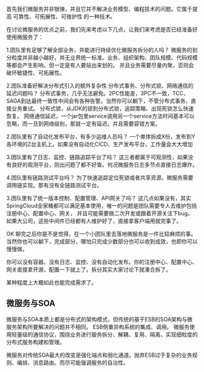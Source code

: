 
首先我们微服务并非银弹，并且它并不解决业务模型、编程技术的问题。它属于提高 可靠性、可拓展性、可维护性 的一种技术。

在讨论微服务的优点之前，我们先来考虑以下几点，让我们来考虑是否已经准备好使用微服务了：

1.团队里有足够了解全部业务，并能进行持续优化微服务拆分的人吗？
微服务的划分粒度并非越小越好，并无业界统一标准。业务、组织架构、团队规模、代码规模等都会产生影响。但一定是有人要站出来划的。
并且业务需要尽量内聚，否则会破坏敏捷性、可拓展性。

2.团队准备好解决分布式引入的额外复杂性 分布式事务、分布式锁、网络通信的延迟问题吗？
分布式事务，几乎无法避免。2PC性能差，3PC不一致，TCC、SAGA到达最终一致性中间会有各种告警。当然你可以躺下，不管分布式事务，直接业务重试。
分布式锁，从JDK的锁到分布式锁，追踪策略、出现死锁怎么快速恢复。
网络通信延迟，一个jar包里service调用另一个service方法时间基本可以忽略，而一旦到网络级别，那就一定有延迟。并且需要容错方案。

2.团队里有了自动化发布平台，有多少运维人员吗？
一个单体拆成X份，发布到Y各环境的Z台主机上。如果没有自动化CICD、生产发布平台，工作量会大大增加

3.团队里有了日志、监控、链路追踪平台了吗？
这三者都属于可观测性，如果没有良好的观测平台，则出问题了都不好查。何况微服务日志多节点直接日志爆炸。

4.团队里有链路测试平台吗？
为了快速追踪定位死锁或者共享资源，微服务需要调用链实现。那有没有全链路测试平台。

3.团队里有了统一版本控制、配置管理、API网关了吗？
这几点如果没有，其实SpringCloud全家桶都可以满足基本使用，唯一的问题是团队需要专人去维护包括注册中心、配置中心、网关，
并且可能需要做二次开发或跟着开源关注下bug。如果大公司，这些中间件已经都有人维护好了，直接拿客户端用就完事了。



OK 聊完之后你是不是觉得，在一个小团队里去落地微服务是一件比较麻烦的事。当然你也可以躺下，完成部分，哪怕只完成少数部分也可以收到成效，也即你可以慢慢做。

你可以没有容器、没有日志、监控、没有自动化发布。你的注册中心、配置中心、网关直接拿开源，配置一下就上了。拆分其实大家讨论下就凑合拆了。

某种程度上大概如此也能完成需求了。





## 微服务与SOA
微服务与SOA本质上都是分布式的架构模式，但传统的基于ESB的SOA架构与微服务架构所要解决的问题并不相同。
ESB侧重异构系统的集成、调用。
微服务使用轻量级的通信协议，围绕业务进行服务拆分、解耦、复用、隔离，实现细粒度的分布式服务构建和管理。

微服务对传统SOA最大的改变是强化端点和弱化通道。抛弃ESB过于复杂的业务规则、编排、消息路由。而尽可能强调服务的自治性。